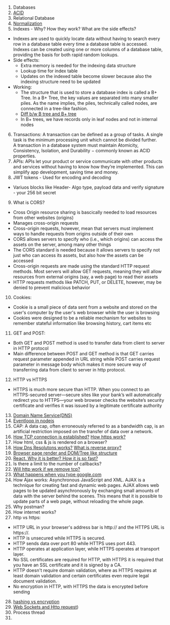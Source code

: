 1. Databases
2. [ACID](https://www.geeksforgeeks.org/acid-properties-in-dbms/)</br>
3. Relational Database
4. [Normalization](https://www.geeksforgeeks.org/normal-forms-in-dbms/)</br>
5. Indexes - Why? How they work? What are the side effects?
  - Indexes are used to quickly locate data without having to search every row in a database table every time a database table is accessed. Indexes can be created using one or more columns of a database table, providing the basis for both rapid random lookups.</br>
  - Side effects:
    - Extra memory is needed for the indexing data structure
    - Lookup time for index table
    - Updates on the indexed table become slower because also the indexing structure need to be updated
  - Working:
    - The structure that is used to store a database index is called a B+ Tree. In a B+ Tree, the key values are separated into many smaller piles. As the name implies, the piles, technically called nodes, are connected in a tree-like fashion.
    - [Diff b/w B tree and B+ tree](https://www.softwaretestinghelp.com/b-tree-data-structure-cpp/#:~:text=The%20difference%20in%20B%2B%20tree,in%20a%20linked%20list%20fashion)</br>
    - In B+ trees, we have records only in leaf nodes and not in internal nodes
6. Transactions: A transaction can be defined as a group of tasks. A single task is the minimum processing unit which cannot be divided further.</br>
   A transaction in a database system must maintain Atomicity, Consistency, Isolation, and Durability − commonly known as ACID    properties.
7. APIs: APIs let your product or service communicate with other products and services without having to know how they’re implemented. This can simplify app development, saving time and money.
8. JWT tokens - Used for encoding and decoding
  - Variuos blocks like Header- Algo type, payload data and verify signature - your 256 bit secret
9. What is CORS?
  - Cross Origin resource sharing is bascically needed to load resources from other websites (origins)
  - Manages cross-origin requests
  - Cross-origin requests, however, mean that servers must implement ways to handle requests from origins outside of their own
  - CORS allows servers to specify who (i.e., which origins) can access the assets on the server, among many other things
  - The CORS standard is needed because it allows servers to specify not just who can access its assets, but also how the assets can be accessed
  - Cross-origin requests are made using the standard HTTP request methods. Most servers will allow GET requests, meaning they will allow resources from external origins (say, a web page) to read their assets
  - HTTP requests methods like PATCH, PUT, or DELETE, however, may be denied to prevent malicious behavior
10. Cookies:
   - Cookie is a small piece of data sent from a website and stored on the user's computer by the user's web browser while the user is browsing
   - Cookies were designed to be a reliable mechanism for websites to remember stateful information like browsing history, cart items etc
11. GET and POST:
  - Both GET and POST method is used to transfer data from client to server in HTTP protocol
  - Main difference between POST and GET method is that GET carries request parameter appended in URL string while POST carries request parameter in message body which makes it more secure way of transferring data from client to server in http protocol.
12. HTTP vs HTTPS
   - HTTPS is much more secure than HTTP. When you connect to an HTTPS-secured server—secure sites like your bank’s will automatically redirect you to HTTPS—your web browser checks the website’s security certificate and verifies it was issued by a legitimate certificate authority
13. [Domain Name Service(DNS)](https://www.networkworld.com/article/3268449/what-is-dns-and-how-does-it-work.html)
14. [Eventloop in nodejs](https://nodejs.org/en/docs/guides/event-loop-timers-and-nexttick/)
15. CAP: A data cap, often erroneously referred to as a bandwidth cap, is an artificial restriction imposed on the transfer of data over a network.
16. [How TCP connection is established?](https://www.vskills.in/certification/tutorial/information-technology/basic-network-support-professional/tcp-connection-establish-and-terminate/) [How https work?](https://www.cloudflare.com/learning/ssl/what-is-https/#:~:text=How%20does%20HTTPS%20work%3F,encryption%20protocol%20to%20encrypt%20communications.&text=This%20key%20lives%20on%20a,in%20a%20way%20that's%20secure)
17. How html, css & js is rendered on a browser?
18. [How Dns Resolutons works?](https://totaluptime.com/kb/how-does-a-dns-query-work/#:~:text=DNS%20queries%20resolve%20in%20a%20number%20of%20different%20ways.&text=The%20DNS%20server%20can%20use,answer%20back%20to%20the%20client) [What is reverse proxy?](https://www.cloudflare.com/learning/cdn/glossary/reverse-proxy/)
19. [Browser page render and DOM/Tree like structure](https://developers.google.com/web/fundamentals/performance/critical-rendering-path/render-tree-construction)
20. [React. Why it is better? How it is so fast?](https://www.altexsoft.com/blog/engineering/the-good-and-the-bad-of-reactjs-and-react-native/)
21. Is there a limit to the number of callbacks?
22. [Will http work if we remove tcp?](https://www.quora.com/Does-HTTP-use-TCP-or-UDP-Why)
23. [What happens when you type google.com](https://medium.com/@maneesha.wijesinghe1/what-happens-when-you-type-an-url-in-the-browser-and-press-enter-bb0aa2449c1a)
24. How Ajax works: Asynchronous JavaScript and XML. AJAX is a technique for creating fast and dynamic web pages. AJAX allows web pages to be updated asynchronously by exchanging small amounts of data with the server behind the scenes. This means that it is possible to update parts of a web page, without reloading the whole page.
25. Why postman?
26. How internet works?
27. http vs https:
  - HTTP URL in your browser's address bar is http:// and the HTTPS URL is https://.
  - HTTP is unsecured while HTTPS is secured.
  - HTTP sends data over port 80 while HTTPS uses port 443.
  - HTTP operates at application layer, while HTTPS operates at transport layer.
  - No SSL certificates are required for HTTP, with HTTPS it is required that you have an SSL certificate and it is signed by     a CA.
  - HTTP doesn't require domain validation, where as HTTPS requires at least domain validation and certain certificates even     require legal document validation.
  - No encryption in HTTP, with HTTPS the data is encrypted before sending
28. [hashing vs encryption](https://www.solarwindsmsp.com/blog/hashing-vs-encryption%C2%A0)
29. [Web Sockets and Http request](https://developerinsider.co/difference-between-http-and-http-2-0-websocket/#:~:text=WebSocket%20is%20a%20protocol%20providing,HTTP%20providing%20half%2Dduplex%20communication.&text=Means%2C%20server%20can%20push%20information,does%20not%20allow%20direct%20HTTP))
30. Process thread
31. 
